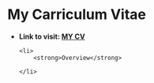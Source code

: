 # My Carriculum Vitae
<!--START_SECTION:waka-->
<ul>
    <li>
          <p><strong>Link to visit: <a href="https://gauravappy97.github.io/MyCV/" target="_blank">MY CV</a></strong></p>
    </li>
  
    <li>
        <strong>Overview</strong>
        
    </li>
</ul>
<!--END_SECTION:waka-->
